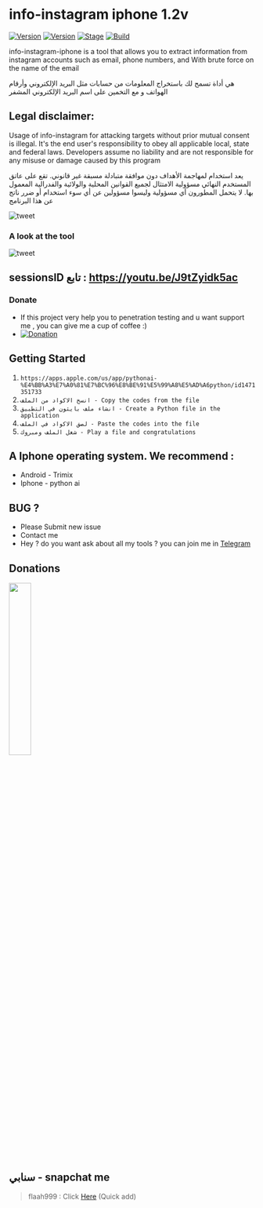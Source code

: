 # info-instagram iphone 1.2v

[![Version](https://img.shields.io/badge/Brutesploit-1.1.0-brightgreen.svg?maxAge=259200)]()
[![Version](https://img.shields.io/badge/Codename-Pretty-red.svg?maxAge=259200)]()
[![Stage](https://img.shields.io/badge/Release-Stable-brightgreen.svg)]()
[![Build](https://img.shields.io/badge/Supported_OS-Linux-orange.svg)]()


info-instagram-iphone is a tool that allows you to extract information from instagram accounts such as email, phone numbers, and
With brute force on the name of the email

هي أداة تسمح لك باستخراج المعلومات من حسابات مثل البريد الإلكتروني وأرقام الهواتف و
مع التخمين على اسم البريد الإلكتروني المشفر

## Legal disclaimer:

Usage of info-instagram for attacking targets without prior mutual consent is illegal. It's the end user's responsibility to obey all applicable local, state and federal laws. Developers assume no liability and are not responsible for any misuse or damage caused by this program 

يعد استخدام  لمهاجمة الأهداف دون موافقة متبادلة مسبقة غير قانوني. تقع على عاتق المستخدم النهائي مسؤولية الامتثال لجميع القوانين المحلية والولائية والفدرالية المعمول بها. لا يتحمل المطورون أي مسؤولية وليسوا مسؤولين عن أي سوء استخدام أو ضرر ناتج عن هذا البرنامج

![tweet](https://www.up-00.com/i/00184/kvsj2ax493ld.jpeg)

### A look at the tool

![tweet](https://www.up-00.com/i/00184/sme7irntev5c.png)

## sessionsID تابع : https://youtu.be/J9tZyidk5ac 


### Donate
- If this project very help you to penetration testing  and u want support me , you can give me a cup of coffee :)
- [![Donation](https://img.shields.io/badge/bitcoin-donate-yellow.svg)](https://www.up-00.com/i/00176/4gu5yi4fwmgt.jpg)



## Getting Started
1. ```https://apps.apple.com/us/app/pythonai-%E4%BB%A3%E7%A0%81%E7%BC%96%E8%BE%91%E5%99%A8%E5%AD%A6python/id1471351733```
2. ```انسخ الاكواد من الملف - Copy the codes from the file ```
3. ```انشاء ملف بايثون في التطبيق - Create a Python file in the application ```
4. ```لصق الاكواد في الملف - Paste the codes into the file ```
5. ```شغل الملف ومبروك - Play a file and congratulations ```


## A Iphone operating system. We recommend :
- Android - Trimix
- Iphone - python ai 

## BUG ? 
- Please Submit new issue 
- Contact me
- Hey ? do you want ask about all my tools ? you can join me in [Telegram](https://T.me/flaah999)

## Donations 

 <img src="https://www.up-00.com/i/00176/4gu5yi4fwmgt.jpg" width="30%"></img>
 
 ## سنابي - snapchat me
 > flaah999 : Click [Here](https://www.snapchat.com/add/flaah999) (Quick add)
 
 
